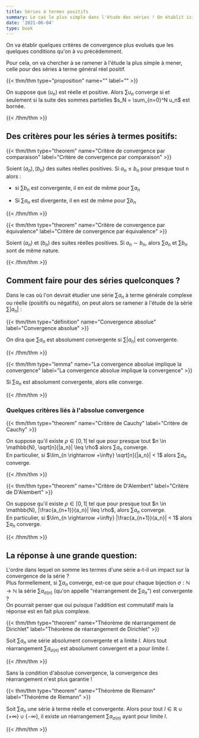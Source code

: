 ```yaml
---
title: Séries à termes positifs
summary: Le cas le plus simple dans l'étude des séries ! On établit ici des critères auxquels on va souvent se ramener.
date: '2021-06-04'
type: book
---
```


On va établir quelques critères de convergence plus evolués que les quelques conditions qu'on à vu précédemment.

Pour cela, on va chercher à se ramener à l'étude la plus simple à mener, celle pour des séries à terme général réel positif.

{{< thm/thm type="proposition" name="" label="" >}}

On suppose que $(u_n)$ est réelle et positive. Alors $\sum u_n$ converge si et seulement si la suite des sommes partielles $s_N = \sum_{n=0}^N u_n$ est bornée.

{{< /thm/thm >}}

## Des critères pour les séries à termes positifs:

{{< thm/thm type="theorem" name="Critère de convergence par comparaison" label="Critère de convergence par comparaison" >}}

Soient $(a_n), (b_n)$ des suites réelles positives. Si $a_n \leq b_n$ pour presque tout n alors : <br>

 * si $\sum b_n$ est convergente, il en est de même pour $\sum a_n$

* Si $\sum a_n$ est divergente, il en est de même pour $\sum b_n$

{{< /thm/thm >}}

{{< thm/thm type="theorem" name="Critère de convergence par équivalence" label="Critère de convergence par équivalence" >}}

Soient $(a_n)$ et $(b_n)$ des suites réelles positives. Si $a_n \sim b_n$, alors $\sum a_n$ et $\sum b_n$ sont de même nature.

{{< /thm/thm >}}

## Comment faire pour des séries quelconques ?

Dans le cas où l'on devrait étudier une série $\sum a_n$ à terme générale complexe ou réelle (positifs ou négatifs), on peut alors se ramener à l'étude de la série $\sum |a_n|$ :

{{< thm/thm type="définition" name="Convergence absolue" label="Convergence absolue" >}}

On dira que  $\sum a_n$  est absolument convergente si  $\sum |a_n|$  est convergente.

{{< /thm/thm >}}

{{< thm/thm type="lemma" name="La convergence absolue implique la convergence" label="La convergence absolue implique la convergence" >}}

Si  $\sum a_n$  est absolument convergente, alors elle converge.

{{< /thm/thm >}}

### Quelques critères liés à l'absolue convergence

{{< thm/thm type="theorem" name="Critère de Cauchy" label="Critère de Cauchy" >}}

On suppose qu'il existe $\rho \in [0, 1[$ tel que pour presque tout $n \in \mathbb{N}, \sqrt[n]{|a_n}| \leq \rho$ alors  $\sum a_n$ converge. <br>
En particulier, si $\lim_{n \rightarrow +\infty} \sqrt[n]{|a_n}| < 1$ alors $\sum a_n$ converge.

{{< /thm/thm >}}

{{< thm/thm type="theorem" name="Critère de D'Alembert" label="Critère de D'Alembert" >}}

On suppose qu'il existe $\rho \in [0, 1[$ tel que pour presque tout $n \in \mathbb{N}, |\frac{a_{n+1}}{a_n}| \leq \rho$, alors  $\sum a_n$ converge. <br>
En particulier, si $\lim_{n \rightarrow +\infty} |\frac{a_{n+1}}{a_n}| < 1$ alors $\sum a_n$ converge.

{{< /thm/thm >}}

## La réponse à une grande question:

L'ordre dans lequel on somme les termes d'une série a-t-il un impact sur la convergence de la série ?<br>Plus formellement, si $\sum a_n$ converge, est-ce que pour chaque bijection $\sigma: \mathbb{N} \longrightarrow \mathbb{N}$ la série $\sum a_{\sigma(n)}$ (qu'on appelle "réarrangement de $\sum a_n$") est convergente ? <br> On pourrait penser que oui puisque l'addition est commutatif mais la réponse est en fait plus complexe.

{{< thm/thm type="theorem" name="Théorème de réarrangement de Dirichlet" label="Théorème de réarrangement de Dirichlet" >}}

Soit $\sum a_n$ une série absolument convergente et a limite $l$. Alors tout réarrangement $\sum a_{\sigma(n)}$ est absolument convergent et a pour limite $l$.

{{< /thm/thm >}}

Sans la condition d'absolue convergence, la convergence des réarrangement n'est plus garantie !

{{< thm/thm type="theorem" name="Théorème de Riemann" label="Théorème de Riemann" >}}

Soit $\sum a_n$ une série à terme réelle et convergente. Alors pour tout $l \in \mathbb{R} \cup \{+\infty\}\cup\{-\infty\}$, il existe un réarrangement $\sum a_{\sigma(n)}$ ayant pour limite $l$.

{{< /thm/thm >}}
